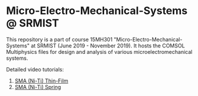 # Micro-Electro-Mechanical-Systems @ SRMIST

This repository is a part of course 15MH301 "Micro-Electro-Mechanical-Systems" at SRMIST (June 2019 - November 2019). It hosts the COMSOL Multiphysics files for design and analysis of various microelectromechanical systems.

Detailed video tutorials:
1. [SMA (Ni-Ti) Thin-Film](https://youtu.be/zd5Mn7qefvg)
2. [SMA (Ni-Ti) Spring](https://youtu.be/XYLJCq5xsXU)
